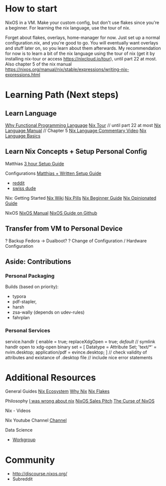 # How to start
NixOS in a VM. Make your custom config, 
	but don't use flakes since you're a beginner. 
	For learning the nix language, use the tour of nix.

Forget about flakes, overlays, home-manager for now. 
	Just set up a normal configuration.nix, and you're good to go. 
	You will eventually want overlays and stuff later on, so you learn about them afterwards. 
	My recommendation for now is to learn a bit of the nix language using the tour of nix 
	(get it by installing nix-tour or access https://nixcloud.io/tour), 
	until part 22 at most. Also chapter 5 of the nix manual https://nixos.org/manual/nix/stable/expressions/writing-nix-expressions.html

# Learning Path (Next steps)
## Learn Language
[Why Functional Programming Language](https://blog.stimsina.com/post/functional-programming-is-the-future)
[Nix Tour](https://nixcloud.io/tour/?id=1) // until part 22 at most
[Nix Language Manual](https://nixos.org/manual/nix/stable/language/index.html#nix-language) // Chapter 5
[Nix Language Commentary Video](https://yewtu.be/watch?v=cyPdh6gu2sw)
[Nix Language Basics](https://nixos.org/guides/nix-language.html)

## Learn Nix Concepts + Setup Personal Config
Matthias
[3 hour Setup Guide](https://yewtu.be/watch?v=AGVXJ-TIv3Y)

Configurations
[Matthias + Written Setup Guide](https://github.com/MatthiasBenaets/nixos-config)
+ [reddit](https://github.com/rofrol/nixos-config)
+ [swiss dude](https://github.com/infinisil/system)

Nix: Getting Started 
[Nix Wiki](https://nixos.wiki/wiki/Main_Page)
[Nix Pills](https://nixos.org/guides/nix-pills/)
[Nix Beginner Guide](https://tonyfinn.com/blog/nix-from-first-principles-flake-edition/)
[Nix Opinionated Guide](https://nix.dev/)

NixOS
[NixOS Manual](https://nixos.org/manual/nixos/stable/)
[NixOS Guide on Github](https://github.com/mikeroyal/NixOS-Guide#getting-started)

## Transfer from VM to Personal Device
? Backup Fedora -> Dualboot?
? Change of Configuration / Hardware Configuration

## Aside: Contributions
### Personal Packaging
Builds (based on priority): 
- typora
- pdf-stapler,
- harsh
- zsa-wally (depends on udev-rules)
- fahrplan

### Personal Services
service.handlr {
	enable = true; 
	replaceXdgOpen = true; *default*
	// symlink handlr open to xdg-open binary
	set = [
		Datatype = Attribute Set;
		'text/*' = nvim.desktop;
		application/pdf = evince.desktop;
	]
	// check validity of attributes and existance of .desktop file
	// include nice error statements

# Additional Resources
General Guides
[Nix Ecosystem](https://nixos.wiki/wiki/Nix_Ecosystem)
[Why Nix](https://revelry.co/insights/development/nix-time/)
[Nix Flakes](https://xeiaso.net/blog/nix-flakes-1-2022-02-21)

Philosophy
[I was wrong about nix](https://xeiaso.net/blog/i-was-wrong-about-nix-2020-02-10)
[NixOS Sales Pitch](https://yewtu.be/watch?v=2L2qHfNnXB4)
[The Curse of NixOS](https://blog.wesleyac.com/posts/the-curse-of-nixos)

Nix - Videos

Nix Youtube Channel [Channel](https://yewtu.be/channel/UC3vIimi9q4AT8EgxYp_dWIw)

Data Science
- [Workgroup](https://nixos.wiki/wiki/Workgroup:DataScience)

# Community
- http://discourse.nixos.org/
- Subreddit
